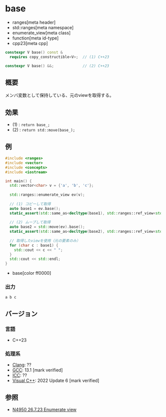# base
* ranges[meta header]
* std::ranges[meta namespace]
* enumerate_view[meta class]
* function[meta id-type]
* cpp23[meta cpp]

```cpp
constexpr V base() const &
  requires copy_constructible<V>;  // (1) C++23

constexpr V base() &&;             // (2) C++23
```

## 概要

メンバ変数として保持している、元のviewを取得する。

## 効果

- (1) : `return base_;`
- (2) : `return std::move(base_);`

## 例
```cpp example
#include <ranges>
#include <vector>
#include <concepts>
#include <iostream>

int main() {
  std::vector<char> v = {'a', 'b', 'c'};
  
  std::ranges::enumerate_view ev(v);
  
  // (1) コピーして取得
  auto base1 = ev.base();
  static_assert(std::same_as<decltype(base1), std::ranges::ref_view<std::vector<char>>>);
  
  // (2) ムーブして取得
  auto base2 = std::move(ev).base();
  static_assert(std::same_as<decltype(base2), std::ranges::ref_view<std::vector<char>>>);
  
  // 取得したviewを使用（元の要素のみ）
  for (char c : base1) {
    std::cout << c << " ";
  }
  std::cout << std::endl;
}
```
* base[color ff0000]

### 出力
```
a b c 
```

## バージョン
### 言語
- C++23

### 処理系
- [Clang](/implementation.md#clang): ??
- [GCC](/implementation.md#gcc): 13.1 [mark verified]
- [ICC](/implementation.md#icc): ??
- [Visual C++](/implementation.md#visual_cpp): 2022 Update 6 [mark verified]

## 参照
- [N4950 26.7.23 Enumerate view](https://timsong-cpp.github.io/cppwp/n4950/range.enumerate)